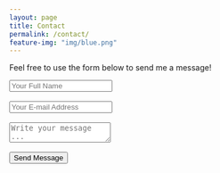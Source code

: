 ```yaml
---
layout: page
title: Contact
permalink: /contact/
feature-img: "img/blue.png"
---
```


Feel free to use the form below to send me a message!

<form action="https://getsimpleform.com/messages?form_api_token=b0435d9729c239cea929527df6f8dd65" method="post">
  <!-- the redirect_to is optional, the form will redirect to the referrer on submission -->
  <input type='hidden' name='redirect_to' value='http://swentling.com/thank-you/' />
  <div>
    <input type='text' name='name' placeholder='Your Full Name' />
  </div>
  <br>
  <div>
    <input type='email' name='email' placeholder='Your E-mail Address' />
  </div>
  <br>
  <div>
    <textarea name='message' placeholder='Write your message ...'></textarea>
  </div>
  <br>
  <input type='submit' value='Send Message' />
</form>
